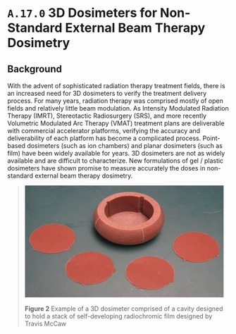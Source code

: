 # `A.17.0` 3D Dosimeters for Non-Standard External Beam Therapy Dosimetry

## Background

With the advent of sophisticated radiation therapy treatment fields, there is an
increased need for 3D dosimeters to verify the treatment delivery process. For
many years, radiation therapy was comprised mostly of open fields and relatively
little beam modulation. As Intensity Modulated Radiation Therapy (IMRT),
Stereotactic Radiosurgery (SRS), and more recently Volumetric Modulated Arc
Therapy (VMAT) treatment plans are deliverable with commercial accelerator
platforms, verifying the accuracy and deliverability of each platform has become
a complicated process. Point-based dosimeters (such as ion chambers) and planar
dosimeters (such as film) have been widely available for years. 3D dosimeters
are not as widely available and are difficult to characterize. New formulations
of gel / plastic dosimeters have shown promise to measure accurately the doses
in non-standard external beam therapy dosimetry.

> ![assets/A.17.0-3d-rt-dosimeter-01.jpg](assets/A.17.0-3d-rt-dosimeter-01.jpg)
>
> **Figure 2** Example of a 3D dosimeter comprised of a cavity designed to hold
a stack of self-developing radiochromic film designed by Travis McCaw
